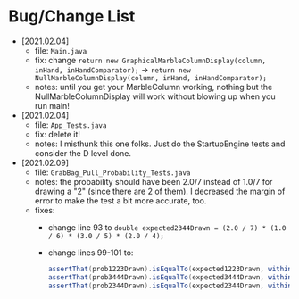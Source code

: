 # Bug/Change List

- [2021.02.04] 
  - file: `Main.java`
  - fix: change `return new GraphicalMarbleColumnDisplay(column, inHand, inHandComparator);` -> `return new NullMarbleColumnDisplay(column, inHand, inHandComparator);`
  - notes: until you get your MarbleColumn working, nothing but the NullMarbleColumnDisplay will work without blowing up when you run main!
- [2021.02.04] 
  - file: `App_Tests.java`
  - fix: delete it!
  - notes: I misthunk this one folks. Just do the StartupEngine tests and consider the D level done.
- [2021.02.09]
  - file: `GrabBag_Pull_Probability_Tests.java`
  - notes: the probability should have been 2.0/7 instead of 1.0/7 for drawing a "2" (since there are 2 of them). I decreased the margin of error to make the test a bit more accurate, too.
  - fixes: 
    - change line 93 to `double expected2344Drawn = (2.0 / 7) * (1.0 / 6) * (3.0 / 5) * (2.0 / 4);`
    - change lines 99-101 to:

      ```java
      assertThat(prob1223Drawn).isEqualTo(expected1223Drawn, within(0.001));
      assertThat(prob3444Drawn).isEqualTo(expected3444Drawn, within(0.001));
      assertThat(prob2344Drawn).isEqualTo(expected2344Drawn, within(0.001));
      ```